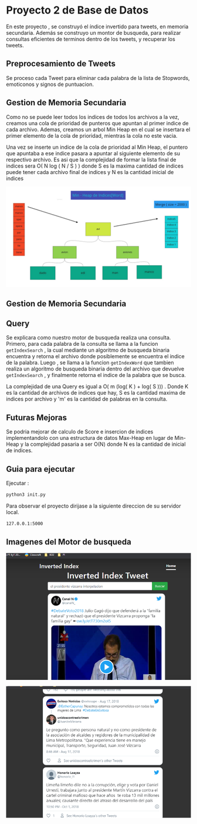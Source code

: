 # Proyecto 2 de Base de Datos

En este proyecto , se construyó el índice invertido para tweets, en memoria secundaria. Además se construyo un montor de busqueda, para realizar consultas eficientes de terminos dentro de los tweets, y recuperar los tweets.  

## Preprocesamiento de Tweets
Se proceso cada Tweet para eliminar cada palabra de la lista de Stopwords, emoticonos y signos de puntuacion.

## Gestion de Memoria Secundaria

Como no se puede leer todos los indices de todos los archivos a la vez, creamos una cola de prioridad de punteros que apuntan al primer indice de cada archivo. Ademas, creamos un arbol Min Heap en el cual se insertara el primer elemento de la cola de prioridad, mientras la cola no este vacia. 

Una vez se inserte un indice de la cola de prioridad al Min Heap, el puntero que apuntaba a ese indice pasara a apuntar al siguiente elemento de su respectivo archivo. Es asi que la complejidad de formar la lista final de indices sera O( N log ( N / S ) ) donde S es la maxima cantidad de indices puede tener cada archivo final de indices y N es la cantidad inicial de indices 

![MinHeap](images/minheap.jpg)



## Gestion de Memoria Secundaria



## Query
Se explicara como nuestro motor de busqueda realiza una consulta. Primero, para cada palabra de la consulta se llama a la funcion `getIndexSearch` , la cual mediante un algoritmo de busqueda binaria encuentra y retorna el archivo donde posiblemente se encuentra el indice de la palabra. Luego ,  se llama a la funcion `getIndexWord` que tambien realiza un algoritmo de busqueda binaria dentro del archivo que devuelve `getIndexSearch` , y finalmente retorna el indice de la palabra que se busca. 

La complejidad de una Query es igual a O( m (log( K ) + log( S ))) . Donde K es la cantidad de archivos de indices que hay,  S es la cantidad maxima de indices por archivo y  'm' es la cantidad de palabras en la consulta. 



## Futuras Mejoras

Se podria mejorar de calculo de Score e insercion de indices implementandolo con una estructura de datos Max-Heap en lugar de Min-Heap y la complejidad pasaria a ser O(N) donde N es la cantidad de inicial de indices.

## Guia para ejecutar


Ejecutar :
```sh
python3 init.py
```


Para observar el proyecto dirijase a la siguiente direccion de su servidor local.

```sh
127.0.0.1:5000
```

## Imagenes del Motor de busqueda

![imagen1](images/imagen1.png)

![iamgen2](images/imagen2.png)
